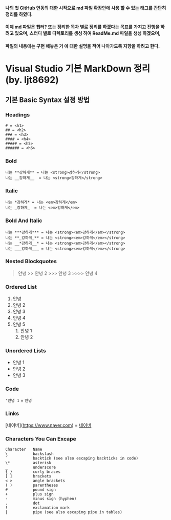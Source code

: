 
#### 나의 첫 GitHub 연동의 대한 시작으로 md 파일 확장안에 사용 할 수 있는 태그를 간단히 정리를 하였다.
#### 이제 md 파일은 챕터? 또는 정리한 목차 별로 정리를 하겠다는 목표를 가지고 진행을 하려고 있으며, 스터디 별로 디렉토리를 생성 하여 ReadMe.md 파일을 생성 하겠으며,
#### 파일의 내용에는 구현 해놓은 거 에 대한 설명을 적어 나아가도록 지향을 하려고 한다.


# Visual Studio 기본 MarkDown 정리 (by. ljt8692) #
## 기본 Basic Syntax 설정 방법 ##
### Headings ###    
    # = <h1>
    ## = <h2>
    ### = <h3>
    #### = <h4>
    ##### = <h5>
    ###### = <h6>   
###

### Bold ###
    나는 **강하게** = 나는 <strong>강하게</strong>
    나는 __강하게__  = 나는 <strong>강하게</strong>

### Italic ###
    나는 *강하게* = 나는 <em>강하게</em>
    나는 _강하게_  = 나는 <em>강하게</em>

### Bold And Italic ###
    나는 ***강하게*** = 나는 <strong><em>강하게</em></strong>
    나는 **_강하게_** = 나는 <strong><em>강하게</em></strong>
    나는 __*강하게__* = 나는 <strong><em>강하게</em></strong>
    나는 ___강하게___ = 나는 <strong><em>강하게</em></strong>

### Nested Blockquotes ###

> 안녕
    >> 안녕 2
        >>> 안녕 3
            >>>> 안녕 4

### Ordered List ###
1. 안녕 
2. 안녕 2
3. 안녕 3
4. 안녕 4
5. 안녕 5
    1. 안녕 1
    2. 안녕 2

###  Unordered Lists ###
- 안녕 1
- 안녕 2 
- 안녕 3

### Code ###
`'안녕 1` = <code>안녕</code>

### Links ###
\[네이버](https://www.naver.com) = [네이버](https://www.naver.com)

### Characters You Can Excape ###

    Character	Name
    \	        backslash
    `	        backtick (see also escaping backticks in code)
    \*	        asterisk
    _	        underscore
    { }	        curly braces
    [ ]	        brackets
    < >	        angle brackets
    ( )	        parentheses
    #	        pound sign
    +	        plus sign
    -	        minus sign (hyphen)
    .	        dot
    !	        exclamation mark
    |	        pipe (see also escaping pipe in tables)




